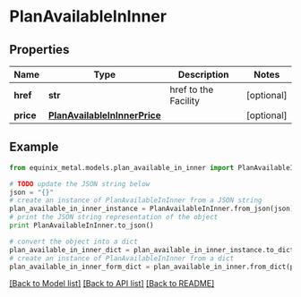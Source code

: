 # PlanAvailableInInner


## Properties
Name | Type | Description | Notes
------------ | ------------- | ------------- | -------------
**href** | **str** | href to the Facility | [optional] 
**price** | [**PlanAvailableInInnerPrice**](PlanAvailableInInnerPrice.md) |  | [optional] 

## Example

```python
from equinix_metal.models.plan_available_in_inner import PlanAvailableInInner

# TODO update the JSON string below
json = "{}"
# create an instance of PlanAvailableInInner from a JSON string
plan_available_in_inner_instance = PlanAvailableInInner.from_json(json)
# print the JSON string representation of the object
print PlanAvailableInInner.to_json()

# convert the object into a dict
plan_available_in_inner_dict = plan_available_in_inner_instance.to_dict()
# create an instance of PlanAvailableInInner from a dict
plan_available_in_inner_form_dict = plan_available_in_inner.from_dict(plan_available_in_inner_dict)
```
[[Back to Model list]](../README.md#documentation-for-models) [[Back to API list]](../README.md#documentation-for-api-endpoints) [[Back to README]](../README.md)


